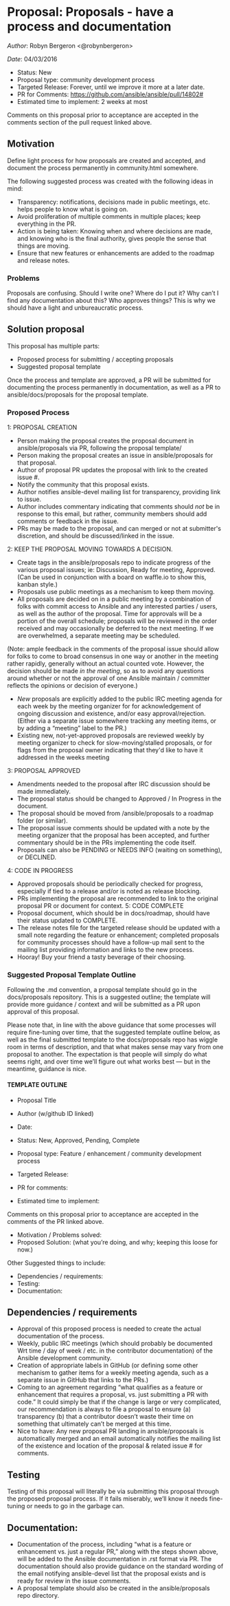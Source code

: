 # Proposal: Proposals - have a process and documentation

*Author*: Robyn Bergeron <@robynbergeron>

*Date*: 04/03/2016

- Status: New
- Proposal type: community development process
- Targeted Release: Forever, until we improve it more at a later date.
- PR for Comments: https://github.com/ansible/ansible/pull/14802#
- Estimated time to implement: 2 weeks at most

Comments on this proposal prior to acceptance are accepted in the comments section of the pull request linked above.

## Motivation
Define light process for how proposals are created and accepted, and document the process permanently in community.html somewhere.

The following suggested process was created with the following ideas in mind:
- Transparency: notifications, decisions made in public meetings, etc. helps people to know what is going on.
- Avoid proliferation of multiple comments in multiple places; keep everything in the PR.
- Action is being taken: Knowing when and where decisions are made, and knowing who is the final authority, gives people the sense that things are moving.
- Ensure that new features or enhancements are added to the roadmap and release notes.

### Problems
Proposals are confusing. Should I write one? Where do I put it? Why can’t I find any documentation about this? Who approves things? This is why we should have a light and unbureaucratic process.

## Solution proposal
This proposal has multiple parts:
- Proposed process for submitting / accepting proposals
- Suggested proposal template

Once the process and template are approved, a PR will be submitted for documenting the process permanently in documentation, as well as a PR to ansible/docs/proposals for the proposal template.

### Proposed Process
1: PROPOSAL CREATION
- Person making the proposal creates the proposal document in ansible/proposals via PR, following the proposal template/
- Person making the proposal creates an issue in ansible/proposals for that proposal.
- Author of proposal PR updates the proposal with link to the created issue #. 
- Notify the community that this proposal exists.
- Author notifies ansible-devel mailing list for transparency, providing link to issue.
- Author includes commentary indicating that comments should *not* be in response to this email, but rather, community members should add comments or feedback in the issue.
- PRs may be made to the proposal, and can merged or not at submitter's discretion, and should be discussed/linked in the issue. 

2: KEEP THE PROPOSAL MOVING TOWARDS A DECISION.
- Create tags in the ansible/proposals repo to indicate progress of the various proposal issues; ie: Discussion, Ready for meeting, Approved. (Can be used in conjunction with a board on waffle.io to show this, kanban style.)
- Proposals use public meetings as a mechanism to keep them moving.
- All proposals are decided on in a public meeting by a combination of folks with commit access to Ansible and any interested parties / users, as well as the author of the proposal. Time for approvals will be a portion of the overall schedule; proposals will be reviewed in the order received and may occasionally be deferred to the next meeting. If we are overwhelmed, a separate meeting may be scheduled.

(Note: ample feedback in the comments of the proposal issue should allow for folks to come to broad consensus in one way or another in the meeting rather rapidly, generally without an actual counted vote. However, the decision should be made *in the meeting*, so as to avoid any questions around whether or not the approval of one Ansible maintain / committer reflects the opinions or decision of everyone.)

- *New* proposals are explicitly added to the public IRC meeting agenda for each week by the meeting organizer for for acknowledgement of ongoing discussion and existence, and/or easy approval/rejection. (Either via a separate issue somewhere tracking any meeting items, or by adding a “meeting” label to the PR.)
- Existing new, not-yet-approved proposals are reviewed weekly by meeting organizer to check for slow-moving/stalled proposals, or for flags from the proposal owner indicating that they'd like to have it addressed in the weeks meeting

3: PROPOSAL APPROVED
- Amendments needed to the proposal after IRC discussion should be made immediately.
- The proposal status should be changed to Approved / In Progress in the document.
- The proposal should be moved from /ansible/proposals to a roadmap folder (or similar).
- The proposal issue comments should be updated with a note by the meeting organizer that the proposal has been accepted, and further commentary should be in the PRs implementing the code itself.
- Proposals can also be PENDING or NEEDS INFO (waiting on something), or DECLINED. 

4: CODE IN PROGRESS
- Approved proposals should be periodically checked for progress, especially if tied to a release and/or is noted as release blocking.
- PRs implementing the proposal are recommended to link to the original proposal PR or document for context.
5: CODE COMPLETE
- Proposal document, which should be in docs/roadmap, should have their status updated to COMPLETE.
- The release notes file for the targeted release should be updated with a small note regarding the feature or enhancement; completed proposals for community processes should have a follow-up mail sent to the mailing list providing information and links to the new process.
- Hooray! Buy your friend a tasty beverage of their choosing.

### Suggested Proposal Template Outline
Following the .md convention, a proposal template should go in the docs/proposals repository. This is a suggested outline; the template will provide more guidance / context and will be submitted as a PR upon approval of this proposal.

Please note that, in line with the above guidance that some processes will require fine-tuning over time, that the suggested template outline below, as well as the final submitted template to the docs/proposals repo has wiggle room in terms of description, and that what makes sense may vary from one proposal to another. The expectation is that people will simply do what seems right, and over time we’ll figure out what works best — but in the meantime, guidance is nice.

#### TEMPLATE OUTLINE
- Proposal Title
- Author (w/github ID linked)
- Date:

- Status: New, Approved, Pending, Complete
- Proposal type: Feature  / enhancement / community development process
- Targeted Release:
- PR for comments:
- Estimated time to implement:

Comments on this proposal prior to acceptance are accepted in the comments of the PR linked above.

- Motivation / Problems solved:
- Proposed Solution: (what you’re doing, and why; keeping this loose for now.)

Other Suggested things to include:
- Dependencies / requirements:
- Testing:
- Documentation:

## Dependencies / requirements

- Approval of this proposed process is needed to create the actual documentation of the process.
- Weekly, public IRC meetings (which should probably be documented Wrt time / day of week / etc. in the contributor documentation) of the Ansible development community.
- Creation of  appropriate labels in GitHub (or defining some other mechanism to gather items for a weekly meeting agenda, such as a separate issue in GitHub that links to the PRs.)
- Coming to an agreement regarding “what qualifies as a feature or enhancement that requires a proposal, vs. just submitting a PR with code.” It could simply be that if the change is large or very complicated, our recommendation is always to file a proposal to ensure (a) transparency (b) that a contributor doesn’t waste their time on something that ultimately can’t be merged at this time.
- Nice to have: Any new proposal PR landing in ansible/proposals is automatically merged and an email automatically notifies the mailing list of the existence and location of the proposal & related issue # for comments.

## Testing

Testing of this proposal will literally be via submitting this proposal through the proposed proposal process. If it fails miserably, we’ll know it needs fine-tuning or needs to go in the garbage can.

## Documentation:

- Documentation of the process, including “what is a feature or enhancement vs. just a regular PR,” along with the steps shown above, will be added to the Ansible documentation in .rst format via PR.  The documentation should also provide guidance on the standard wording of the email notifying ansible-devel list that the proposal exists and is ready for review in the issue comments.
- A proposal template should also be created in the ansible/proposals repo directory.
